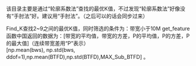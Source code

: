 该目录主要是通过“轮廓系数法”查找的最优K值，不过发现“轮廓系数法”好像没有“手肘法”好。建议用“手肘法”。（之后可以的话会同步过来）

Find_K查找2~9之间的最优K值，同时筛选的条件为：带宽小于10M
get_feature函数中国返回的数据为：[带宽的平均值，带宽的方差，P的平均值，P的方差，P的最大值]（连续带宽差用“P”表示）  
[np.mean(bws), np.std(bws, ddof=1),np.mean(BTFD),np.std(BTFD),MAX_Sub_BTFD] 。
